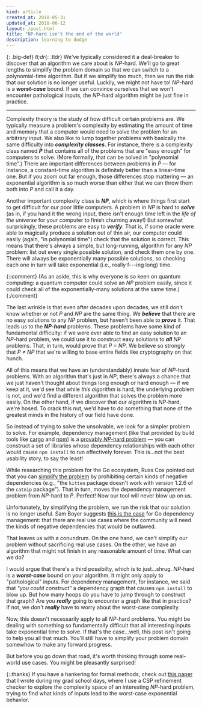 ```yaml
---
kind: article
created_at: 2018-05-31
updated_at: 2018-06-12
layout: /post.html
title: "NP-hard isn't the end of the world"
description: learning to dodge
---
```


{: .big-def}
*tl;dr*{: .tldr} We've typically considered it a deal-breaker to discover that
an algorithm we care about is _NP_-hard.  We'll go to great lengths to simplify
the problem domain so that we can switch to a polynomial-time algorithm.  But if
we simplify too much, then we run the risk that our solution is no longer
useful.  Luckily, we might not have to!  _NP_-hard is a **_worst-case_** bound.
If we can convince ourselves that we won't encounter pathological inputs, the
_NP_-hard algorithm might be just fine in practice.

<hr class="jump">

Complexity theory is the study of how difficult certain problems are.  We
typically measure a problem's complexity by estimating the amount of time and
memory that a computer would need to solve the problem for an arbitrary input.
We also like to lump together problems with basically the same difficulty into
**_complexity classes_**.  For instance, there is a complexity class named
**_P_** that contains all of the problems that are "easy enough" for computers
to solve.  (More formally, that can be solved in "polynomial time".)  There are
important differences between problems in _P_ — for instance, a constant-time
algorithm is definitely better than a linear-time one.  But if you zoom out far
enough, those differences stop mattering — an exponential algorithm is so much
worse than either that we can throw them both into _P_ and call it a day.

Another important complexity class is **_NP_**, which is where things first
start to get difficult for our poor little computers.  A problem in _NP_ is hard
to **_solve_** (as in, if you hand it the wrong input, there isn't enough time
left in the _life of the universe_ for your computer to finish churning away!)
But somewhat surprisingly, these problems are easy to **_verify_**.  That is, if
some oracle were able to magically produce a solution out of thin air, our
computer could easily (again, "in polynomial time") check that the solution is
correct.  This means that there's always a simple, but long-running, algorithm
for any _NP_ problem: list out every single possible solution, and check them
one by one.  There will always be exponentially many possible solutions, so
checking each one in turn will take exponential (i.e., really f---ing long)
time.

{::comment}
(As an aside, this is why everyone is so keen on quantum computing: a
quantum computer could solve an _NP_ problem easily, since it could check all of
the exponentially-many solutions at the same time.)
{:/comment}

The last wrinkle is that even after decades upon decades, we still don't know
whether or not _P_ and _NP_ are the same thing.  We **_believe_** that there are
no easy solutions to any _NP_ problem, but haven't been able to **_prove_** it.
That leads us to the **_NP-hard_** problems.  These problems have some kind of
fundamental difficulty: if we were ever able to find an easy solution to an
_NP_-hard problem, we could use it to construct easy solutions to **_all_** _NP_
problems.  That, in turn, would prove that _P = NP_.  We believe so strongly
that _P ≠ NP_ that we're willing to base entire fields like cryptography on that
hunch.

All of this means that we have an (understandably) innate fear of _NP_-hard
problems.  With an algorithm that's just in _NP_, there's always a chance that
we just haven't thought about things long enough or hard enough — if we keep at
it, we'd see that while _this algorithm_ is hard, the underlying problem is not,
and we'd find a different algorithm that solves the problem more easily.  On the
other hand, if we discover that our algorithm is _NP_-hard, we're hosed.  To
crack this nut, we'd have to do something that none of the greatest minds in the
history of our field have done.

So instead of trying to solve the unsolvable, we look for a simpler problem to
solve.  For example, dependency management (like that provided by build tools
like [cargo][] and [npm][]) is a [provably _NP_-hard problem][dep np-hard] — you
can construct a set of libraries whose dependency relationships with each other
would cause `npm install` to run effectively forever.  This is...not the best
usability story, to say the least!

[cargo]: https://crates.io/
[npm]: https://www.npmjs.com/
[dep np-hard]: http://www.mancoosi.org/edos/manager/

While researching this problem for the Go ecosystem, Russ Cox pointed out that
you can [simplify the problem][cox] by prohibiting certain kinds of negative
dependencies (e.g., "the `kitten` package doesn't work with version 1.2.6 of the
`catnip` package").  That in turn, moves the dependency management problem from
_NP_-hard to _P_.  Perfect!  Now our tool will never blow up on us.

[cox]: https://research.swtch.com/vgo-mvs

Unfortunately, by simplifying the problem, we run the risk that our solution is
no longer useful.  Sam Boyer suggests [this is the case][boyer] for Go
dependency management: that there are real use cases where the community will
need the kinds of negative dependencies that would be outlawed.

[boyer]: https://sdboyer.io/vgo/failure-modes/

That leaves us with a conundrum.  On the one hand, we can't simplify our problem
without sacrificing real use cases.  On the other, we have an algorithm that
might not finish in any reasonable amount of time.  What can we do?

I would argue that there's a third possibilty, which is to just...shrug.
_NP_-hard is a **_worst-case_** bound on your algorithm.  It might only apply to
"pathological" inputs.  For dependency management, for instance, we said that
_"you could construct"_ a dependency graph that causes `npm install` to blow up.
But how many hoops do you have to jump through to construct that graph?  Are you
**_really_** going to encounter a graph like that in practice?  If not, we don't
**_really_** have to worry about the worst-case complexity.

Now, this doesn't necessarily apply to all _NP_-hard problems.  You might be
dealing with something so fundamentally difficult that all interesting inputs
take exponential time to solve.  If that's the case...well, this post isn't
going to help you all that much.  You'll still have to simplify your problem
domain somewhow to make any forward progress.

But before you go down that road, it's worth thinking through some real-world
use cases.  You might be pleasantly surprised!

{:.thanks}
If you have a hankering for formal methods, check out [this paper][creager] that
I wrote during my grad school days, where I use a CSP refinement checker to
explore the complexity space of an interesting _NP_-hard problem, trying to find
what kinds of inputs lead to the worst-case exponential behavior.

[creager]: /publications/014-csp-algorithm-study/

